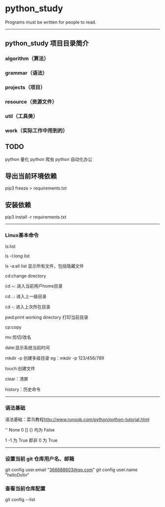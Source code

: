 # python_study

Programs must be written for people to read.

***

## python_study 项目目录简介

### algorithm（算法）

### grammar（语法）

### projects（项目）

### resource（资源文件）

### util（工具类）

### work（实际工作中用到的）

## TODO

python 量化
python 爬虫
python 自动化办公

## 导出当前环境依赖

pip3 freeze > requirements.txt

## 安装依赖

pip3 install -r requirements.txt

***

### Linux基本命令

ls:list

ls -l:long list

ls -a:all list 显示所有文件，包括隐藏文件

cd:change directory

cd ~: 进入当前用户home目录

cd ..: 进入上一级目录

cd -: 进入上次所在目录

pwd:print working directory 打印当前目录

cp:copy

mv:剪切/改名

date:显示系统当前时间

mkdir -p 创建多级目录 eg：mkdir -p 123/456/789

touch:创建文件

clear：清屏

history：历史命令

***

### 语法基础

语法基础：菜鸟教程<http://www.runoob.com/python/python-tutorial.html>

'' None 0 [] {} 均为 False

1 -1 为 True 即非 0 为 True

***

### 设置当前 git 仓库用户名、邮箱

git config user.email "366688603@qq.com"
git config user.name "helloDolin"

### 查看当前仓库配置

git config --list
